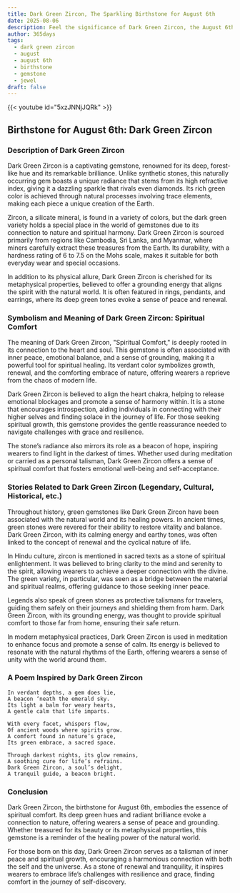 ```yaml
---
title: Dark Green Zircon, The Sparkling Birthstone for August 6th
date: 2025-08-06
description: Feel the significance of Dark Green Zircon, the August 6th birthstone symbolizing Spiritual comfort. Let its beauty and meaning brighten your day.
author: 365days
tags:
  - dark green zircon
  - august
  - august 6th
  - birthstone
  - gemstone
  - jewel
draft: false
---
```


{{< youtube id="5xzJNNjJQRk" >}}

## Birthstone for August 6th: Dark Green Zircon

### Description of Dark Green Zircon

Dark Green Zircon is a captivating gemstone, renowned for its deep, forest-like hue and its remarkable brilliance. Unlike synthetic stones, this naturally occurring gem boasts a unique radiance that stems from its high refractive index, giving it a dazzling sparkle that rivals even diamonds. Its rich green color is achieved through natural processes involving trace elements, making each piece a unique creation of the Earth.

Zircon, a silicate mineral, is found in a variety of colors, but the dark green variety holds a special place in the world of gemstones due to its connection to nature and spiritual harmony. Dark Green Zircon is sourced primarily from regions like Cambodia, Sri Lanka, and Myanmar, where miners carefully extract these treasures from the Earth. Its durability, with a hardness rating of 6 to 7.5 on the Mohs scale, makes it suitable for both everyday wear and special occasions.

In addition to its physical allure, Dark Green Zircon is cherished for its metaphysical properties, believed to offer a grounding energy that aligns the spirit with the natural world. It is often featured in rings, pendants, and earrings, where its deep green tones evoke a sense of peace and renewal.

### Symbolism and Meaning of Dark Green Zircon: Spiritual Comfort

The meaning of Dark Green Zircon, "Spiritual Comfort," is deeply rooted in its connection to the heart and soul. This gemstone is often associated with inner peace, emotional balance, and a sense of grounding, making it a powerful tool for spiritual healing. Its verdant color symbolizes growth, renewal, and the comforting embrace of nature, offering wearers a reprieve from the chaos of modern life.

Dark Green Zircon is believed to align the heart chakra, helping to release emotional blockages and promote a sense of harmony within. It is a stone that encourages introspection, aiding individuals in connecting with their higher selves and finding solace in the journey of life. For those seeking spiritual growth, this gemstone provides the gentle reassurance needed to navigate challenges with grace and resilience.

The stone’s radiance also mirrors its role as a beacon of hope, inspiring wearers to find light in the darkest of times. Whether used during meditation or carried as a personal talisman, Dark Green Zircon offers a sense of spiritual comfort that fosters emotional well-being and self-acceptance.

### Stories Related to Dark Green Zircon (Legendary, Cultural, Historical, etc.)

Throughout history, green gemstones like Dark Green Zircon have been associated with the natural world and its healing powers. In ancient times, green stones were revered for their ability to restore vitality and balance. Dark Green Zircon, with its calming energy and earthy tones, was often linked to the concept of renewal and the cyclical nature of life.

In Hindu culture, zircon is mentioned in sacred texts as a stone of spiritual enlightenment. It was believed to bring clarity to the mind and serenity to the spirit, allowing wearers to achieve a deeper connection with the divine. The green variety, in particular, was seen as a bridge between the material and spiritual realms, offering guidance to those seeking inner peace.

Legends also speak of green stones as protective talismans for travelers, guiding them safely on their journeys and shielding them from harm. Dark Green Zircon, with its grounding energy, was thought to provide spiritual comfort to those far from home, ensuring their safe return.

In modern metaphysical practices, Dark Green Zircon is used in meditation to enhance focus and promote a sense of calm. Its energy is believed to resonate with the natural rhythms of the Earth, offering wearers a sense of unity with the world around them.

### A Poem Inspired by Dark Green Zircon

```
In verdant depths, a gem does lie,  
A beacon ‘neath the emerald sky.  
Its light a balm for weary hearts,  
A gentle calm that life imparts.  

With every facet, whispers flow,  
Of ancient woods where spirits grow.  
A comfort found in nature’s grace,  
Its green embrace, a sacred space.  

Through darkest nights, its glow remains,  
A soothing cure for life’s refrains.  
Dark Green Zircon, a soul’s delight,  
A tranquil guide, a beacon bright.  
```

### Conclusion

Dark Green Zircon, the birthstone for August 6th, embodies the essence of spiritual comfort. Its deep green hues and radiant brilliance evoke a connection to nature, offering wearers a sense of peace and grounding. Whether treasured for its beauty or its metaphysical properties, this gemstone is a reminder of the healing power of the natural world.

For those born on this day, Dark Green Zircon serves as a talisman of inner peace and spiritual growth, encouraging a harmonious connection with both the self and the universe. As a stone of renewal and tranquility, it inspires wearers to embrace life’s challenges with resilience and grace, finding comfort in the journey of self-discovery.